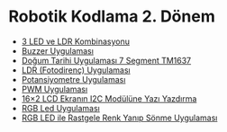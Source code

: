 <!--Height-->
<!--Italic-->
# Robotik Kodlama 2. Dönem
- [3 LED ve LDR Kombinasyonu](https://github.com/zark0-x/robotik-kodlama-donem-2/tree/main/3%20LED%20and%20LDR%20Combination)
- [Buzzer Uygulaması](https://github.com/zark0-x/robotik-kodlama-donem-2/tree/main/Buzzer%20Application/buzzer_code)
- [Doğum Tarihi Uygulaması 7 Segment TM1637](https://github.com/zark0-x/robotik-kodlama-donem-2/tree/main/Date%20of%20Birth%20Application%20with%207%20Segment%20TM1637/seven_segment_tm1637_code)
- [LDR (Fotodirenç) Uygulaması](https://github.com/zark0-x/robotik-kodlama-donem-2/tree/main/LDR%20(Photoresistor)%20Application)
- [Potansiyometre Uygulaması](https://github.com/zark0-x/robotik-kodlama-donem-2/tree/main/Potentiometer%20Application)
- [PWM Uygulaması](https://github.com/zark0-x/robotik-kodlama-donem-2/tree/main/PWM%20Application)
- [16×2 LCD Ekranın I2C Modülüne Yazı Yazdırma](https://github.com/zark0-x/robotik-kodlama-donem-2/tree/main/Printing%20on%20the%20Screen%20with%2016%C3%972%20LCD%20Screen%20and%20I2C%20Module/lcd_l2c_code)
- [RGB Led Uygulaması](https://github.com/zark0-x/robotik-kodlama-donem-2/tree/main/RGB%20Led%20Application)
- [RGB LED ile Rastgele Renk Yanıp Sönme Uygulaması](https://github.com/zark0-x/robotik-kodlama-donem-2/tree/main/Random%20Color%20Flashing%20Application%20with%20RGB%20LED)
